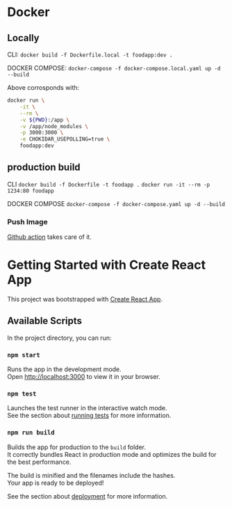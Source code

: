 # Docker

## Locally

CLI:
`docker build -f Dockerfile.local -t foodapp:dev .`

DOCKER COMPOSE:
`docker-compose -f docker-compose.local.yaml up -d --build`

Above corrosponds with:

```sh
docker run \
    -it \
    --rm \
    -v ${PWD}:/app \
    -v /app/node_modules \
    -p 3000:3000 \
    -e CHOKIDAR_USEPOLLING=true \
    foodapp:dev
```

## production build

CLI
`docker build -f Dockerfile -t foodapp .`
`docker run -it --rm -p 1234:80 foodapp`

DOCKER COMPOSE
`docker-compose -f docker-compose.yaml up -d --build`

### Push Image

[Github action](https://docs.github.com/en/actions/publishing-packages/publishing-docker-images#publishing-images-to-github-packages) takes care of it.

# Getting Started with Create React App

This project was bootstrapped with [Create React App](https://github.com/facebook/create-react-app).

## Available Scripts

In the project directory, you can run:

### `npm start`

Runs the app in the development mode.\
Open [http://localhost:3000](http://localhost:3000) to view it in your browser.

### `npm test`

Launches the test runner in the interactive watch mode.\
See the section about [running tests](https://facebook.github.io/create-react-app/docs/running-tests) for more information.

### `npm run build`

Builds the app for production to the `build` folder.\
It correctly bundles React in production mode and optimizes the build for the best performance.

The build is minified and the filenames include the hashes.\
Your app is ready to be deployed!

See the section about [deployment](https://facebook.github.io/create-react-app/docs/deployment) for more information.
